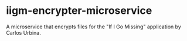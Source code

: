 # iigm-encrypter-microservice
A microservice that encrypts files for the "If I Go Missing" application by Carlos Urbina. 
